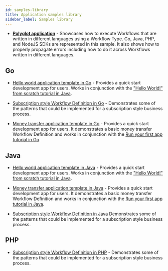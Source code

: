 ```yaml
---
id: samples-library
title: Application samples library
sidebar_label: Samples library
---
```


- [**Polyglot application**](https://github.com/temporalio/temporal-polyglot) - Showcases how to execute Workflows that are written in different languages using a Workflow Type.
Go, Java, PHP, and NodeJS SDKs are represented in this sample.
It also shows how to properly propagate errors including how to do it across Workflows written in different languages.

## Go

- [Hello world application template in Go](https://github.com/temporalio/hello-world-project-template-go) - Provides a quick start development app for users.
Works in conjunction with the ["Hello World!" from scratch tutorial in Java](/docs/go/hello-world-tutorial).

- [Subscription style Workflow Definition in Go](https://github.com/temporalio/subscription-workflow-project-template-go) - Demonstrates some of the patterns that could be implemented for a subscription style business process.

- [Money transfer application template in Go](https://github.com/temporalio/money-transfer-project-template-go) - Provides a quick start development app for users.
It demonstrates a basic money transfer Workflow Definition and works in conjunction with the [Run your first app tutorial in Go](/docs/go/run-your-first-app-tutorial).

<!--SNIPSTART samples-go-readme-samples-directory {"enable_source_link": false, "enable_code_block": false}-->

## Java

- [Hello world application template in Java](https://github.com/temporalio/hello-world-project-template-java) - Provides a quick start development app for users.
Works in conjunction with the ["Hello World!" from scratch tutorial in Java](/docs/java/hello-world-tutorial).

- [Money transfer application template in Java](https://github.com/temporalio/money-transfer-project-template-java) - Provides a quick start development app for users.
It demonstrates a basic money transfer Workflow Definition and works in conjunction with the [Run your first app tutorial in Java](/docs/java/run-your-first-app-tutorial).

- [Subscription style Workflow Definition in Java](https://github.com/temporalio/subscription-workflow-project-template-java)  Demonstrates some of the patterns that could be implemented for a subscription style business process.

<!--SNIPSTART samples-java-readme-samples-directory {"enable_source_link": false, "enable_code_block": false}-->

## PHP

- [Subscription style Workflow Definition in PHP](https://github.com/temporalio/subscription-workflow-project-template-php) - Demonstrates some of the patterns that could be implemented for a subscription style business process.

<!--SNIPSTART samples-php-readme-samples-directory {"enable_source_link": false, "enable_code_block": false}-->

